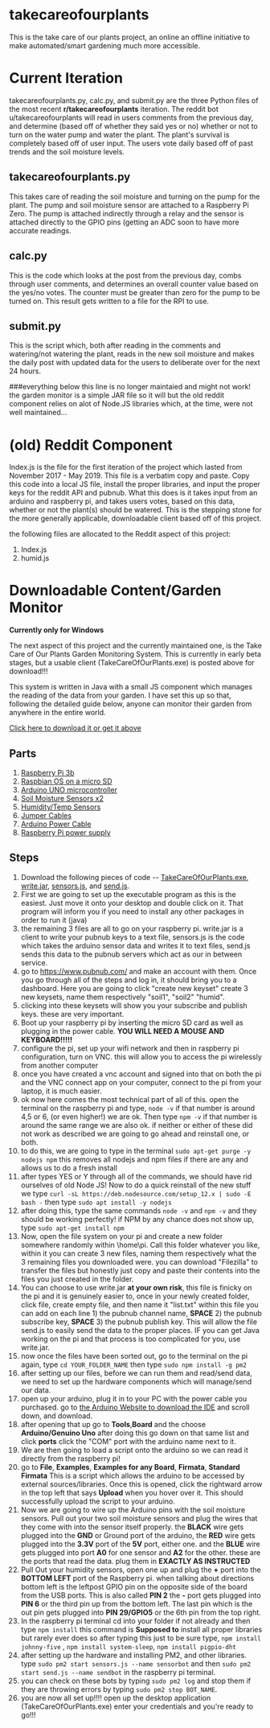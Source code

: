 # takecareofourplants

This is the take care of our plants project, an online an offline initiative to make automated/smart gardening much more accessible. 

# Current Iteration

takecareofourplants.py, calc.py, and submit.py are the three Python files of the most recent **r/takecareofourplants** iteration. The reddit bot u/takecareofourplants will read in users comments from the previous day, and determine (based off of whether they said yes or no) whether or not to turn on the water pump and water the plant. The plant's survival is completely based off of user input. The users vote daily based off of past trends and the soil moisture levels.

## takecareofourplants.py

This takes care of reading the soil moisture and turning on the pump for the plant. The pump and soil moisture sensor are attached to a Raspberry Pi Zero. The pump is attached indirectly through a relay and the sensor is attached directly to the GPIO pins (getting an ADC soon to have more accurate readings.

## calc.py

This is the code which looks at the post from the previous day, combs through user comments, and determines an overall counter value based on the yes/no votes. The counter must be greater than zero for the pump to be turned on. This result gets written to a file for the RPI to use.

## submit.py

This is the script which, both after reading in the comments and watering/not watering the plant, reads in the new soil moisture and makes the daily post with updated data for the users to deliberate over for the next 24 hours.

###everything below this line is no longer maintaied and might not work! the garden monitor is a simple JAR file so it will but the old reddit component relies on alot of Node.JS libraries which, at the time, were not well maintained...

# (old) Reddit Component 

Index.js is the file for the first iteration of the project which lasted from November 2017 - May 2019. This file is a verbatim copy and paste. Copy this code into a local JS file, install the proper libraries, and input the proper keys for the reddit API and pubnub. What this does is it takes input from an arduino and raspberry pi, and takes users votes, based on this data, whether or not the plant(s) should be watered. This is the stepping stone for the more generally applicable, downloadable client based off of this project. 

the following files are allocated to the Reddit aspect of this project:
1) Index.js 
2) humid.js

# Downloadable Content/Garden Monitor
**Currently only for Windows**

The next aspect of this project and the currently maintained one, is the Take Care of Our Plants Garden Monitoring System. This is currently in early beta stages, but a usable client (TakeCareOfOurPlants.exe) is posted above for download!!! 

This system is written in Java with a small JS component which manages the reading of the data from your garden. I have set this up so that, following the detailed guide below, anyone can monitor their garden from anywhere in the entire world. 

[Click here to download it or get it above](https://github.com/cdoern/takecareofourplants/raw/master/TakeCareOfOurPlants.exe)

## Parts

1) [Raspberry Pi 3b](https://www.amazon.com/Raspberry-Pi-RASPBERRYPI3-MODB-1GB-Model-Motherboard/dp/B01N13X8V1/ref=sr_1_1_sspa?keywords=raspberry%2Bpi%2B3b&qid=1557795341&s=gateway&sr=8-1-spons&th=1)
2) [Raspbian OS on a micro SD](https://www.amazon.com/LoveRPi-Raspbian-MicroSD-Raspberry-8GB/dp/B017JKJEAU/ref=sr_1_1_sspa?keywords=micro+sd+card+8gb&qid=1557795387&s=gateway&sr=8-1-spons&psc=1)
3) [Arduino UNO microcontroller](https://www.amazon.com/Arduino-A000066-ARDUINO-UNO-R3/dp/B008GRTSV6/ref=sr_1_3?keywords=arduino+uno&qid=1557795434&s=gateway&sr=8-3)
4) [Soil Moisture Sensors x2](https://www.amazon.com/DFROBOT-Gravity-Capacitive-Corrosion-Resistant/dp/B01GHY0N4K/ref=sxts_sxwds-bia?keywords=dfrobot+soil+moisture&pd_rd_i=B01GHY0N4K&pd_rd_r=b0176d9b-4998-4f0d-8a48-b9b9501ad932&pd_rd_w=o8ZmZ&pd_rd_wg=aZlw2&pf_rd_p=f0479f98-a32d-45cd-9c12-7aaced42b1ec&pf_rd_r=KVE41CMEZ3ZXZ25PY2EK&qid=1557795487&s=gateway) 
5) [Humidity/Temp Sensors](https://www.amazon.com/HiLetgo-Temperature-Humidity-Arduino-Raspberry/dp/B01DKC2GQ0/ref=sr_1_3?keywords=dht11&qid=1557795511&s=gateway&sr=8-3)
6) [Jumper Cables](https://www.amazon.com/Elegoo-EL-CP-004-Multicolored-Breadboard-arduino/dp/B01EV70C78/ref=sr_1_1_sspa?keywords=arduino+cable&qid=1557795532&s=gateway&sr=8-1-spons&psc=1)
7) [Arduino Power Cable](https://www.amazon.com/AmazonBasics-USB-2-0-Cable-Male/dp/B00NH11KIK/ref=sr_1_3?keywords=arduino+cable&qid=1557795549&s=gateway&sr=8-3)
8) [Raspberry Pi power supply](https://www.amazon.com/CanaKit-Raspberry-Supply-Adapter-Listed/dp/B00MARDJZ4/ref=sr_1_4?keywords=raspberry+pi+power+cable&qid=1557795598&s=gateway&sr=8-4)

## Steps 

  1. Download the following pieces of code -- [TakeCareOfOurPlants.exe](https://github.com/cdoern/takecareofourplants/raw/master/TakeCareOfOurPlants.exe), [write.jar](https://github.com/cdoern/takecareofourplants/raw/master/write.jar), [sensors.js](https://github.com/cdoern/takecareofourplants/raw/master/sensors.js), and [send.js](https://github.com/cdoern/takecareofourplants/raw/master/send.js). 
  2. First we are going to set up the executable program as this is the easiest. Just move it onto your desktop and double click on it. That program will inform you if you need to install any other packages in order to run it (java)
  3. the remaining 3 files are all to go on your raspberry pi. write.jar is a client to write your pubnub keys to a text file, sensors.js is the code which takes the arduino sensor data and writes it to text files, send.js sends this data to the pubnub servers which act as our in between service. 
  4. go to https://www.pubnub.com/ and make an account with them. Once you go through all of the steps and log in, it should bring you to a dashboard. Here you are going to click "create new keyset" create 3 new keysets, name them respectively "soil1", "soil2" "humid".
  5. clicking into these keysets will show you your subscribe and publish keys. these are very important. 
  6. Boot up your raspberry pi by inserting the micro SD card as well as plugging in the power cable. **YOU WILL NEED A MOUSE AND KEYBOARD!!!!!**
  7. configure the pi, set up your wifi network and then in raspberry pi configuration, turn on VNC. this will allow you to access the pi wirelessly from another computer
  8. once you have created a vnc account and signed into that on both the pi and the VNC connect app on your computer, connect to the pi from your laptop, it is much easier.
  9. ok now here comes the most technical part of all of this. open the terminal on the raspberry pi and type, `node -v` if that number is around 4,5 or 6, (or even higher!) we are ok. Then type `npm -v` if that number is around the same range we are also ok. if neither or either of these did not work as described we are going to go ahead and reinstall one, or both. 
  10. to do this, we are going to type in the terminal `sudo apt-get purge -y nodejs npm` this removes all nodejs and npm files if there are any and allows us to do a fresh install
  11. after types YES or Y through all of the commands, we should have rid ourselves of old Node JS! Now to do a quick reinstall of the new stuff we type `curl -sL https://deb.nodesource.com/setup_12.x | sudo -E bash -` then type `sudo apt install -y nodejs`
  12. after doing this, type the same commands `node -v` and `npm -v` and they should be working perfectly! if NPM by any chance does not show up, type `sudo apt-get install npm`
  13. Now, open the file system on your pi and create a new folder somewhere randomly within \home\pi. Call this folder whatever you like, within it you can create 3 new files, naming them respectively what the 3 remaining files you downloaded were. you can download "Filezilla" to transfer the files but honestly just copy and paste their contents into the files you just created in the folder. 
  14. You can choose to use write.jar **at your own risk**, this file is finicky on the pi and it is genuinely easier to, once in your newly created folder, click file, create empty file, and then name it "list.txt" within this file you can add on each line 1) the pubnub channel name, **SPACE** 2) the pubnub subscribe key, **SPACE** 3) the pubnub publish key. This will allow the file send.js to easily send the data to the proper places. IF you can get Java working on the pi and that process is too complicated for you, use write.jar. 
  15. now once the files have been sorted out, go to the terminal on the pi again, type `cd YOUR_FOLDER_NAME` then type `sudo npm install -g pm2`
  16. after setting up our files, before we can run them and read/send data, we need to set up the hardware components which will manage/send our data. 
  17. open up your arduino, plug it in to your PC with the power cable you purchased. go to [the Arduino Website to download the IDE](https://www.arduino.cc/en/Main/Software) and scroll down, and download. 
  18. after opening that up go to **Tools**,**Board** and the choose **Arduino/Genuino Uno** after doing this go down on that same list and click **ports** click the "COM" port with the arduino name next to it. 
  19. We are then going to load a script onto the arduino so we can read it directly from the raspberry pi! 
  20. go to **File**, **Examples**, **Examples for any Board**, **Firmata**, **Standard Firmata** This is a script which allows the arduino to be accessed by external sources/libraries. Once this is opened, click the rightward arrow in the top left that says **Upload** when you hover over it. This should successfully upload the script to your arduino. 
  21. Now we are going to wire up the Arduino pins with the soil moisture sensors. Pull out your two soil moisture sensors and plug the wires that they come with into the sensor itself properly. the **BLACK** wire gets plugged into the **GND** or Ground port of the arduino, the **RED** wire gets plugged into the **3.3V** port of the **5V** port, either one. and the **BLUE** wire gets plugged into port **A0** for one sensor and **A2** for the other. these are the ports that read the data. plug them in **EXACTLY AS INSTRUCTED**
  22. Pull Out your humidity sensors, open one up and plug the **+** port into the **BOTTOM LEFT** port of the Raspberry pi. when talking about directions bottom left is the leftpost GPIO pin on the opposite side of the board from the USB ports. This is also called **PIN 2** the **-** port gets plugged into **PIN 6** or the third pin up from the bottom left. The last pin which is the out pin gets plugged into **PIN 29/GPIO5** or the 6th pin from the top right. 
  23. In the raspberry pi terminal cd into your folder if not already and then type `npm install` this command is __Supposed to__ install all proper libraries but rarely ever does so after typing this just to be sure type, `npm install johnny-five` , `npm install system-sleep`, `npm install pigpio-dht`
  24. after setting up the hardware and installing PM2, and other libraries. type `sudo pm2 start sensors.js --name sensorbot` and then `sudo pm2 start send.js --name sendbot` in the raspberry pi terminal. 
  25. you can check on these bots by typing `sudo pm2 log` and stop them if they are throwing errors by typing `sudo pm2 stop BOT_NAME`.
  26. you are now all set up!!!! open up the desktop application (TakeCareOfOurPlants.exe) enter your credentials and you're ready to go!!!

